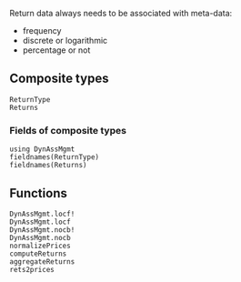 Return data always needs to be associated with meta-data:

- frequency
- discrete or logarithmic
- percentage or not

## Composite types

```@docs
ReturnType
Returns
```
### Fields of composite types

```@repl returnTypeFieldNames
using DynAssMgmt
fieldnames(ReturnType)
fieldnames(Returns)
```

## Functions

```@docs
DynAssMgmt.locf!
DynAssMgmt.locf
DynAssMgmt.nocb!
DynAssMgmt.nocb
normalizePrices
computeReturns
aggregateReturns
rets2prices
```

